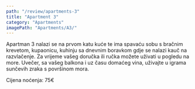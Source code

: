 ```yaml
---
path: "/review/apartments-3"
title: "Apartment 3"
category: "Apartments"
imagePath: "Apartments/A3/"
---
```


Apartman 3 nalazi se na prvom katu kuće te ima spavaću sobu s bračnim krevetom, kupaonicu, kuhinju sa dnevnim boravkom gdje se nalazi kauč na razvlačenje. Za vrijeme vašeg doručka ili ručka možete uživati u pogledu na more. Uvečer, sa vašeg balkona i uz času domaćeg vina, uživajte u igrama sunčevih zraka s površinom mora.

Cijena noćenja: 75€
